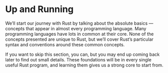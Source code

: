 # Up and Running

We’ll start our journey with Rust by talking about the absolute basics —
concepts that appear in almost every programming language. Many programming
languages have lots in common at their core. None of the concepts presented are
unique to Rust, but we’ll cover Rust’s particular syntax and conventions around
these common concepts.

If you want to skip this section, you can, but you may end up coming back later
to find out small details. These foundations will be in every single useful
Rust program, and learning them gives us a strong core to start from.
